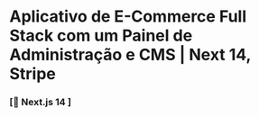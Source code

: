 # Aplicativo de E-Commerce Full Stack com um Painel de Administração e CMS | Next 14, Stripe

### [🌟 Next.js 14 ]
